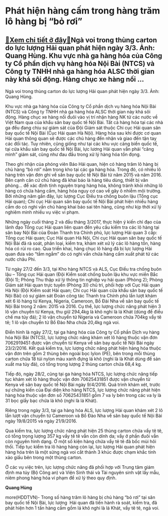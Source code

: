 Phát hiện hàng cấm trong hàng trăm lô hàng bị “bỏ rơi”
======================================================

[:gift:Xem chi tiết ở đây:gift:](https://hddtvn.com/phat-hien-hang-cam-trong-hang-tram-lo-hang-bi-bo-roi-2/)Ngà voi trong thùng carton do lực lượng Hải quan phát hiện ngày 3/3. Ảnh: Quang Hùng. Khu vực nhà ga hàng hóa của Công ty Cổ phần dịch vụ hàng hóa Nội Bài (NTCS) và Công ty TNHH nhà ga hàng hóa ALSC thời gian này khá sôi động. Hàng chục xe hàng nối …
----------------------------------------------------------------------------------------------------------------------------------------------------------------------------------------------------------------------------------------------------------







 






 Ngà voi trong thùng carton do lực lượng Hải quan phát hiện ngày 3/3. Ảnh: Quang Hùng. 


Khu vực nhà ga hàng hóa của Công ty Cổ phần dịch vụ hàng hóa Nội Bài (NTCS) và Công ty TNHH nhà ga hàng hóa ALSC thời gian này khá sôi động. Hàng chục xe hàng nối đuôi vào vị trí nhận hàng NK từ các nước về Việt Nam qua của khẩu sân bay quốc tế Nội Bài. Tất cả hàng hóa tại các nhà ga đều đang chịu sự giám sát của Đội Giám sát thuộc Chi cục Hải quan sân bay quốc tế Nội Bài (Cục Hải quan Hà Nội). Hàng hóa sau khi được cơ quan Hải quan thông quan sẽ được các chủ hàng đến nhận và giao đến tận tay các đối tác. Tuy nhiên, cũng giống như tại các khu vực cảng biển quốc tế, tại cửa khẩu sân bay quốc tế Nội Bài, lực lương Hải quan vẫn phải “căng mình” giám sát, cũng như đau đầu trong xử lý hàng hóa tồn đọng.


Theo ghi nhận của phóng viên Báo Hải quan, hiện có hàng trăm lô hàng bị chủ hàng “bỏ rơi” nằm trong kho tại các ga hàng hóa. Trong đó, có nhiều lô hàng trên vận đơn ghi về sân bay quốc tế Nội Bài từ năm 2015 và năm 2016. Bên cạnh căn cứ chủ hàng đã khai báo là hàng tiêu dùng, thiết bị văn phòng… để xác định tính nguyên trạng hàng hóa, không tránh khỏi những lô hàng có chứa hàng cấm, hàng hóa nguy cơ cao về gây ô nhiễm môi trường. Bởi những năm gần đây, lực lượng Cục Điều tra chống buôn lậu (Tổng cục Hải quan); Chi cục Hải quan sân bay quốc tế Nội Bài phát hiện nhiều hàng cấm do có nghi vấn chủ hàng khai báo sai tên hàng, cũng như kịp thời xử lý nghiêm minh nhiều vụ việc vi phạm.


Những ngày cuối tháng 2 và đầu tháng 3/2017, thực hiện ý kiến chỉ đạo của lãnh đạo Tổng cục Hải quan liên quan đến yêu cầu kiểm tra các lô hàng tại sân bay Nội Bài của Đoàn Thanh tra Chính phủ, lực lượng Hải quan 3 cấp: Tổng cục Hải quan; Cục Hải quan Hà Nội, Chi cục Hải quan sân bay quốc tế Nội Bài đã rà soát, phân loại, kiểm tra, khám xét xử lý các lô hàng tồn, hàng hóa có rủi ro cao. Qua triển khai, hàng chục lô hàng đã bị lực lượng Hải quan đưa vào “tầm ngắm” do có nghi vấn chứa hàng cấm xuất phát từ các nước châu Phi.


Từ ngày 27/2 đến 3/3, tại Kho hàng NTCS và ALS, Cục Điều tra chống buôn lậu – Tổng cục Hải quan (Đội Kiểm soát chống buôn lậu khu vực miền Bắc (Đội 1); Phòng Thu thập xử lý thông tin nghiệp vụ hải quan (Phòng 2); Phòng Giám sát Hải quan trực tuyến (Phòng 3)) chủ trì, phối hợp với Cục Hải quan Hà Nội (Đội Kiểm soát Hải quan; Chi cục Hải quan cửa khẩu sân bay quốc tế Nội Bài) có sự giám sát Đoàn công tác Thanh tra Chính phủ lần lượt khám xét 6 lô hàng từ Kenya, Nigeria, Cameroon, Bồ Đài Nha về sân bay quốc tế Nội Bài trong 2 năm: 2015 và 2016. Cụ thể, lực lượng chức năng phát hiện 3 lô vận chuyển từ Kenya, thu giữ 294,4kg là khô nghi là lá Khát (dùng để điều chế ma túy đá); 2 lô vận chuyển từ Nigeria và Cameroon chứa 704kg vẩy tê tê; 1 lô vận chuyển từ Bồ Đào Nha chứa 20,4kg ngà voi.


Điển hình là ngày 27/2, tại ga hàng hóa của Công ty Cổ phần Dịch vụ hàng hóa Nội Bài (NTCS), lực lượng chức năng khám xét lô hàng thuộc vận đơn 7062919451 được vận chuyển từ Kenya về sân bay quốc tế Nội Bài ngày 23/2/2016. Kết quả kiểm tra, lực lượng chức năng phát hiện hàng hóa thuộc vận đơn trên gồm 2 thùng bên ngoài bọc lylon (PE), bên trong mỗi thùng carton chứa 18 túi nylon màu xanh đựng lá khô (nghi là là Khát dùng để sản xuất ma túy đá), có tổng trọng lượng 2 thùng carton chứa 68,4 kg.


Tiếp đó, ngày 28/2, cũng tại ga hàng hóa NTCS, lực lượng chức năng tiếp tục khám xét lô hàng thuộc vận đơn 70625431851 được vận chuyển từ Kenya về sân bay quốc tế Nội Bài ngày 9/4/2016. Quá trình khám xét, trước sự chứng kiến của Đại diện kho hàng NTCS, lực lượng chức năng phát hiện hàng hóa thuộc vận đơn số 70625431851 gồm 7 va ly bên trong các va ly là 31 bọc giấy bạc chứa lá khô (nghi là lá Khát).


Riêng trong ngày 3/3, tại ga hàng hóa ALS, lực lượng Hải quan khám xét 2 lô lần lượt vận chuyển từ Cameroon và Bồ Đào Nha về sân bay quốc tế Nội Bài ngày 19/8/2015 và ngày 21/9/2016. 


Qua kiểm tra, lực lượng chức năng phát hiện 25 thùng carton chứa vẩy tê tê, có tổng trọng lượng 357 kg vẩy tê tê vẫn còn dính da; vẩy ở phần đuôi vẫn còn nguyên hình dạng. Ở một số kiện hàng chứa vẩy tê tê đã bốc mùi hôi thối. Tiếp tục kiểm tra lô hàng hàng còn lại, lực lượng Hải quan phát hiện hàng hóa trên là một sừng ngà voi cắt thành 3 khúc được chạm khắc tinh xảo giấu bên trong một thùng carton.


Ở các vụ việc trên, lực lượng chức năng đã phối hợp với Trung tâm giám định ma túy (Bộ Công an) và Viện Sinh thái và Tài nguyên sinh vật lấy mẫu, niêm phong hàng hóa vi phạm để xử lý theo quy định.






**Quang Hùng**



more(HDDTVN)- Trong số hàng trăm lô hàng bị chủ hàng “bỏ rơi” tại sân bay quốc tế Nội Bài, lực lượng  Hải quan đã tiến hành rà soát, kiểm tra, đã phát hiện hơn 1 tấn hàng cấm gồm lá khô nghi là lá Khát, vẩy tê tê, ngà voi.

